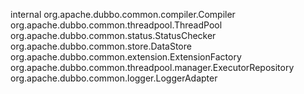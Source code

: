 internal
    org.apache.dubbo.common.compiler.Compiler
    org.apache.dubbo.common.threadpool.ThreadPool
    org.apache.dubbo.common.status.StatusChecker
    org.apache.dubbo.common.store.DataStore
    org.apache.dubbo.common.extension.ExtensionFactory
    org.apache.dubbo.common.threadpool.manager.ExecutorRepository
    org.apache.dubbo.common.logger.LoggerAdapter
